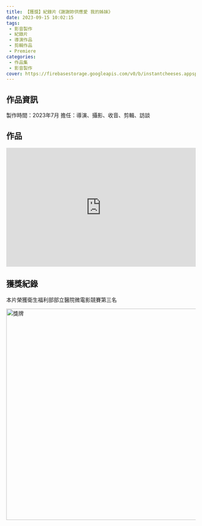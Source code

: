 ```yaml
---
title: 【獲獎】紀錄片《謝謝妳供應愛 我的姊妹》
date: 2023-09-15 10:02:15
tags:
 - 影音製作
 - 紀錄片
 - 導演作品
 - 剪輯作品
 - Premiere
categories:
 - 作品集
 - 影音製作
cover: https://firebasestorage.googleapis.com/v0/b/instantcheeses.appspot.com/o/%E4%BD%9C%E5%93%81%E9%9B%86%2F%E8%AC%9D%E8%AC%9D%E5%A6%B3%E4%BE%9B%E6%87%89%E6%84%9B%20%E6%88%91%E7%9A%84%E5%A7%8A%E5%A6%B9.png?alt=media&token=9a0a9b55-34f4-42ef-9fce-059f09275449
---
```

## 作品資訊

製作時間：2023年7月
擔任：導演、攝影、收音、剪輯、訪談

## 作品

<div style="display:flex; justify-content:center;"><iframe width="560" height="315" src="https://www.youtube.com/embed/8TKw8a7MPnE?si=2LrwSPdMket8Fn3j" title="YouTube video player" frameborder="0" allow="accelerometer; autoplay; clipboard-write; encrypted-media; gyroscope; picture-in-picture; web-share" referrerpolicy="strict-origin-when-cross-origin" allowfullscreen></iframe></div>



## 獲獎紀錄
本片榮獲衛生福利部部立醫院微電影競賽第三名

<img src="https://firebasestorage.googleapis.com/v0/b/instantcheeses.appspot.com/o/%E4%BD%9C%E5%93%81%E9%9B%86%2F2023.09.15%E9%83%A8%E7%AB%8B%E9%86%AB%E9%99%A2%E5%BE%AE%E9%9B%BB%E5%BD%B1%E7%AB%B6%E8%B3%BD%E7%8D%B2%E7%8D%8E.jpg?alt=media&token=5ba338d2-c1b4-424c-a2a4-31e8d3c639be" width="560" height="auto" alt="獎牌">
